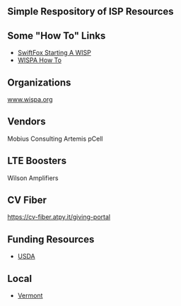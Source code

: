 ## Simple Respository of ISP Resources

## Some "How To" Links

* [SwiftFox Starting A WISP](https://swiftfox.net/index.php/blog_posts/starting-a-wisp/)
* [WISPA How To](http://www.wispa.org/Resources/HOW-TO-START-A-WISP)

## Organizations

www.wispa.org

## Vendors

Mobius Consulting
Artemis pCell

## LTE Boosters

Wilson Amplifiers

## CV Fiber

https://cv-fiber.atpy.it/giving-portal

## Funding Resources

* [USDA](https://www.usda.gov/broadband#programs)

## Local

* [Vermont](/vermont)
